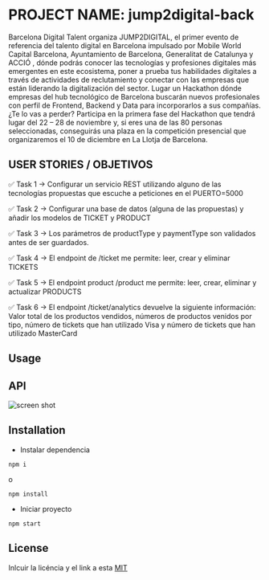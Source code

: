 # PROJECT NAME: jump2digital-back

Barcelona Digital Talent organiza JUMP2DIGITAL, el primer evento de referencia del talento digital en Barcelona impulsado por Mobile World Capital Barcelona, Ayuntamiento de Barcelona, Generalitat de Catalunya y ACCIÓ , dónde podrás conocer las tecnologías y profesiones digitales más emergentes en este ecosistema, poner a prueba tus habilidades digitales a través de actividades de reclutamiento y conectar con las empresas que están liderando la digitalización del sector. Lugar un Hackathon dónde empresas del hub tecnológico de Barcelona buscarán nuevos profesionales con perfil de Frontend, Backend y Data para incorporarlos a sus compañías. ¿Te lo vas a perder? Participa en la primera fase del Hackathon que tendrá lugar del 22 – 28 de noviembre y, si eres una de las 80 personas seleccionadas, conseguirás una plaza en la competición presencial que organizaremos el 10 de diciembre en La Llotja de Barcelona.

## USER STORIES / OBJETIVOS 

✅ Task 1 → Configurar un servicio REST utilizando alguno de las tecnologías propuestas que escuche a peticiones en el PUERTO=5000

✅ Task 2 → Configurar una base de datos (alguna de las propuestas) y añadir los modelos de TICKET y PRODUCT

✅ Task 3 → Los parámetros de productType y paymentType son validados antes de ser guardados.

✅ Task 4 → El endpoint de /ticket me permite: leer, crear y eliminar TICKETS

✅ Task 5 → El endpoint product /product me permite: leer, crear, eliminar y actualizar PRODUCTS

✅ Task 6 → El endpoint /ticket/analytics devuelve la siguiente información: Valor total de los productos vendidos, números de productos venidos por tipo, número de tickets que han utilizado Visa y número de tickets que han utilizado MasterCard

## Usage

## API
![screen shot](https://drive.google.com/file/d/1THaBKhMPF0tVYwJRiZ0x1dA9DgDapbKX/view?usp=sharing)
## Installation

- Instalar dependencia

```
npm i
```
o
```
npm install
```

- Iniciar proyecto

```
npm start
```

## License 

Inlcuir la licéncia y el link a esta
[MIT](https://opensource.org/licenses/MIT)